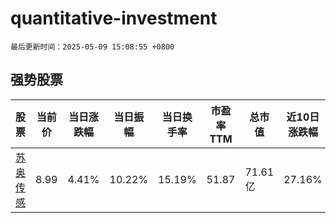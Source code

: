 # quantitative-investment

`最后更新时间：2025-05-09 15:08:55 +0800`

## 强势股票

|股票|当前价|当日涨跌幅|当日振幅|当日换手率|市盈率TTM|总市值|近10日涨跌幅|
|----|----|----|----|----|----|----|----|
|[苏奥传感](https://xueqiu.com/S/SZ300507)|8.99|4.41%|10.22%|15.19%|51.87|71.61亿|27.16%|
